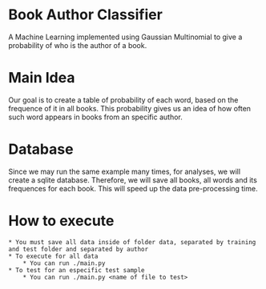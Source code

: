 # Book Author Classifier
A Machine Learning implemented using Gaussian Multinomial to give a probability of who is the author of a book.

# Main Idea
Our goal is to create a table of probability of each word, based on the frequence of it in all books. This probability gives us an idea of how often such word appears in books from an specific author.

# Database
Since we may run the same example many times, for analyses, we will create a sqlite database. Therefore, we will save all books, all words and its frequences for each book. This will speed up the data pre-processing time.

# How to execute 
	* You must save all data inside of folder data, separated by training and test folder and separated by author
	* To execute for all data
		* You can run ./main.py 
	* To test for an especific test sample
		* You can run ./main.py <name of file to test>


